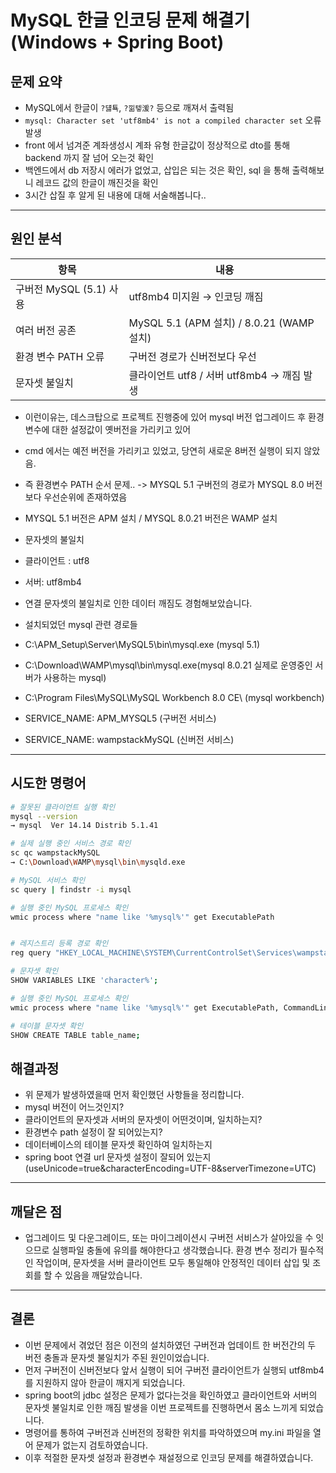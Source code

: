 # MySQL 한글 인코딩 문제 해결기 (Windows + Spring Boot)

## 문제 요약

- MySQL에서 한글이 `?덇툑`, `?낆텧湲?` 등으로 깨져서 출력됨
- `mysql: Character set 'utf8mb4' is not a compiled character set` 오류 발생
- front 에서 넘겨준 계좌생성시 계좌 유형 한글값이 정상적으로 dto를 통해 backend 까지 잘 넘어 오는것 확인
- 백엔드에서 db 저장시 에러가 없었고, 삽입은 되는 것은 확인, sql 을 통해 출력해보니 레코드 값의 한글이 깨진것을 확인
- 3시간 삽질 후 알게 된 내용에 대해 서술해봅니다..

---

## 원인 분석

| 항목 | 내용 |
|------|------|
| 구버전 MySQL (5.1) 사용 | utf8mb4 미지원 → 인코딩 깨짐 |
| 여러 버전 공존 | MySQL 5.1 (APM 설치) / 8.0.21 (WAMP 설치) |
| 환경 변수 PATH 오류 | 구버전 경로가 신버전보다 우선 |
| 문자셋 불일치 | 클라이언트 utf8 / 서버 utf8mb4 → 깨짐 발생 |

- 이런이유는, 데스크탑으로 프로젝트 진행중에 있어 mysql 버전 업그레이드 후 환경변수에 대한 설정값이 옛버전을 가리키고 있어
- cmd 에서는 예전 버전을 가리키고 있었고, 당연히 새로운 8버전 실행이 되지 않았음.
- 즉 환경변수 PATH 순서 문제.. -> MYSQL 5.1 구버전의 경로가 MYSQL 8.0 버전보다 우선순위에 존재하였음
- MYSQL 5.1 버전은 APM 설치 / MYSQL 8.0.21 버전은 WAMP 설치

- 문자셋의 불일치
- 클라이언트 : utf8
- 서버: utf8mb4
- 연결 문자셋의 불일치로 인한 데이터 깨짐도 경험해보았습니다.

- 설치되었던 mysql 관련 경로들
- C:\APM_Setup\Server\MySQL5\bin\mysql.exe (mysql 5.1)
- C:\Download\WAMP\mysql\bin\mysql.exe(mysql 8.0.21 실제로 운영중인 서버가 사용하는 mysql)
- C:\Program Files\MySQL\MySQL Workbench 8.0 CE\ (mysql workbench)

- SERVICE_NAME: APM_MYSQL5  (구버전 서비스)
- SERVICE_NAME: wampstackMySQL (신버전 서비스)

---

## 시도한 명령어

```bash
# 잘못된 클라이언트 실행 확인
mysql --version
→ mysql  Ver 14.14 Distrib 5.1.41

# 실제 실행 중인 서비스 경로 확인
sc qc wampstackMySQL
→ C:\Download\WAMP\mysql\bin\mysqld.exe

# MySQL 서비스 확인
sc query | findstr -i mysql

# 실행 중인 MySQL 프로세스 확인
wmic process where "name like '%mysql%'" get ExecutablePath


# 레지스트리 등록 경로 확인
reg query "HKEY_LOCAL_MACHINE\SYSTEM\CurrentControlSet\Services\wampstackMySQL" /v ImagePath

# 문자셋 확인
SHOW VARIABLES LIKE 'character%';

# 실행 중인 MySQL 프로세스 확인
wmic process where "name like '%mysql%'" get ExecutablePath, CommandLine

# 테이블 문자셋 확인
SHOW CREATE TABLE table_name;
```

## 해결과정

- 위 문제가 발생하였을때 먼저 확인했던 사항들을 정리합니다.
- mysql 버전이 어느것인지?
- 클라이언트의 문자셋과 서버의 문자셋이 어떤것이며, 일치하는지?
- 환경변수 path 설정이 잘 되어있는지?
- 데이터베이스의 테이블 문자셋 확인하여 일치하는지
- spring boot 연결 url 문자셋 설정이 잘되어 있는지 (useUnicode=true&characterEncoding=UTF-8&serverTimezone=UTC)

---
## 깨달은 점
- 업그레이드 및 다운그레이드, 또는 마이그레이션시 구버전 서비스가 살아있을 수 잇으므로 실행파일 충돌에 유의를 해야한다고 생각했습니다.
환경 변수 정리가 필수적인 작업이며, 문자셋을 서버 클라이언트 모두 통일해야 안정적인 데이터 삽입 및 조회를 할 수 있음을 깨달았습니다.
---    
## 결론
- 이번 문제에서 겪었던 점은 이전의 설치하였던 구버전과 업데이트 한 버전간의 두 버전 충돌과 문자셋 불일치가 주된 원인이었습니다.
- 먼저 구버전이 신버전보다 앞서 실행이 되어 구버전 클라이언트가 실행되 utf8mb4를 지원하지 않아 한글이 깨지게 되었습니다.
- spring boot의 jdbc 설정은 문제가 없다는것을 확인하였고 클라이언트와 서버의 문자셋 불일치로 인한 깨짐 발생을 이번 프로젝트를 진행하면서 몸소 느끼게 되었습니다.
- 명령어를 통하여 구버전과 신버전의 정확한 위치를 파악하였으며 my.ini 파일을 열어 문제가 없는지 검토하였습니다.
- 이후 적절한 문자셋 설정과 환경변수 재설정으로 인코딩 문제를 해결하였습니다.

